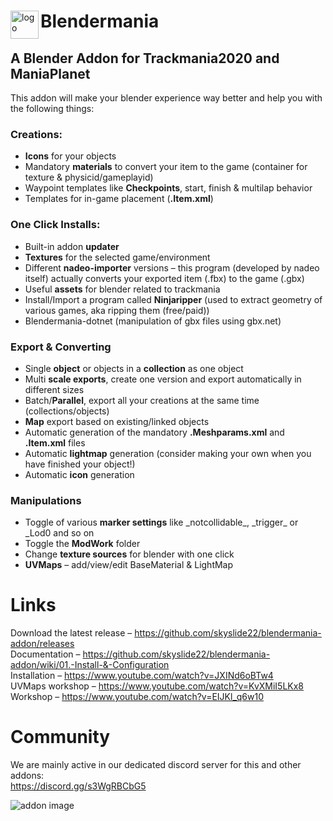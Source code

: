 <div>
  <img src="https://github.com/skyslide22/blendermania-addon/blob/master/icons/BLENDERMANIA.png" alt="logo" align="left" height="45">

  # Blendermania 
</div>


## A Blender Addon for Trackmania2020 and ManiaPlanet

This addon will make your blender experience way better and help you with the following things:

### Creations:
- **Icons** for your objects
- Mandatory **materials** to convert your item to the game (container for texture & physicid/gameplayid)
- Waypoint templates like **Checkpoints**, start, finish & multilap behavior
- Templates for in-game placement (**.Item.xml**)

### One Click Installs:
- Built-in addon **updater**
- **Textures** for the selected game/environment
- Different **nadeo-importer** versions – this program (developed by nadeo itself) actually converts your exported item (.fbx) to the game (.gbx)
- Useful **assets** for blender related to trackmania
- Install/Import a program called **Ninjaripper** (used to extract geometry of various games, aka ripping them (free/paid))
- Blendermania-dotnet (manipulation of gbx files using gbx.net)

### Export & Converting
- Single **object** or objects in a **collection** as one object
- Multi **scale exports**, create one version and export automatically in different sizes
- Batch/**Parallel**, export all your creations at the same time (collections/objects)
- **Map** export based on existing/linked objects
- Automatic generation of the mandatory **.Meshparams.xml** and **.Item.xml** files
- Automatic **lightmap** generation (consider making your own when you have finished your object!)
- Automatic **icon** generation

### Manipulations
- Toggle of various **marker settings** like \_notcollidable\_, \_trigger\_ or \_Lod0 and so on
- Toggle the **ModWork** folder
- Change **texture sources** for blender with one click
- **UVMaps** – add/view/edit BaseMaterial & LightMap

# Links
Download the latest release –  <https://github.com/skyslide22/blendermania-addon/releases>  
Documentation – <https://github.com/skyslide22/blendermania-addon/wiki/01.-Install-&-Configuration>  
Installation – <https://www.youtube.com/watch?v=JXINd6oBTw4>  
UVMaps workshop – <https://www.youtube.com/watch?v=KvXMiI5LKx8>  
Workshop – <https://www.youtube.com/watch?v=EIJKl_q6w10>  

# Community
We are mainly active in our dedicated discord server for this and other addons:  
https://discord.gg/s3WgRBCbG5


![addon image](https://github.com/skyslide22/blendermania-addon/wiki/img/wheretofind.jpg)

